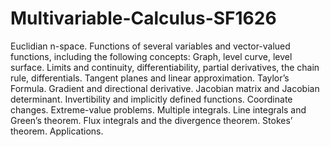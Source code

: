 # Multivariable-Calculus-SF1626
Euclidian n-space. Functions of several variables and vector-valued functions, including the following concepts: Graph, level curve, level surface. Limits and continuity, differentiability, partial derivatives, the chain rule, differentials. Tangent planes and linear approximation. Taylor’s Formula. Gradient and directional derivative. Jacobian matrix and Jacobian determinant. Invertibility and implicitly defined functions. Coordinate changes. Extreme-value problems. Multiple integrals. Line integrals and Green’s theorem. Flux integrals and the divergence theorem. Stokes’ theorem. Applications.
